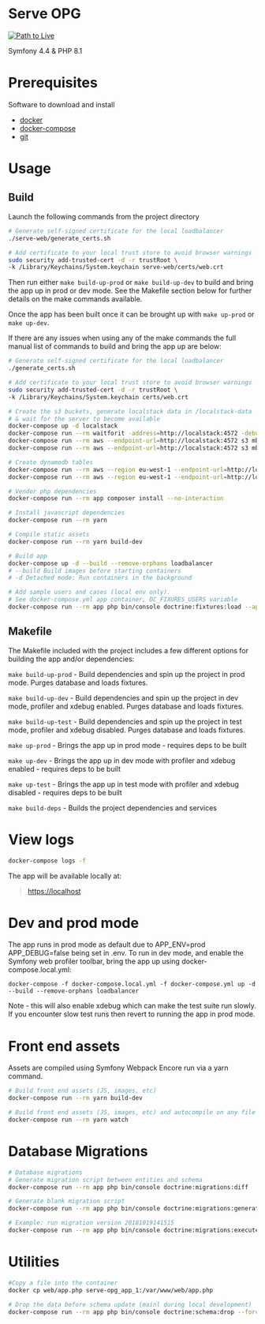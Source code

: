 # Serve OPG

[![Path to Live](https://github.com/ministryofjustice/serve-opg/actions/workflows/live_workflow.yml/badge.svg)](https://github.com/ministryofjustice/serve-opg/actions/workflows/live_workflow.yml)

Symfony 4.4 & PHP 8.1

# Prerequisites
Software to download and install

- [docker](https://docs.docker.com/install/)
- [docker-compose](https://docs.docker.com/compose/install/)
- [git](https://git-scm.com/book/en/v2/Getting-Started-Installing-Git)

# Usage
## Build
Launch the following commands from the project directory
```bash
# Generate self-signed certificate for the local loadbalancer
./serve-web/generate_certs.sh

# Add certificate to your local trust store to avoid browser warnings
sudo security add-trusted-cert -d -r trustRoot \
-k /Library/Keychains/System.keychain serve-web/certs/web.crt
```

Then run either `make build-up-prod` or `make build-up-dev` to build and bring the app up in prod or dev mode. See the Makefile section below for further details on the make commands available.

Once the app has been built once it can be brought up with `make up-prod` or `make up-dev`.

If there are any issues when using any of the make commands the full manual list of commands to build and bring the app up are below:

```bash
# Generate self-signed certificate for the local loadbalancer
./generate_certs.sh

# Add certificate to your local trust store to avoid browser warnings
sudo security add-trusted-cert -d -r trustRoot \
-k /Library/Keychains/System.keychain certs/web.crt

# Create the s3 buckets, generate localstack data in /localstack-data
# & wait for the server to become available
docker-compose up -d localstack
docker-compose run --rm waitforit -address=http://localstack:4572 -debug -timeout=30
docker-compose run --rm aws --endpoint-url=http://localstack:4572 s3 mb s3://sirius-test-bucket
docker-compose run --rm aws --endpoint-url=http://localstack:4572 s3 mb s3://test-bucket

# Create dynamodb tables
docker-compose run --rm aws --region eu-west-1 --endpoint-url=http://localstack:4569 dynamodb create-table --cli-input-json file://attempts_table.json
docker-compose run --rm aws --region eu-west-1 --endpoint-url=http://localstack:4569 dynamodb create-table --cli-input-json file://sessions_table.json

# Vendor php dependencies
docker-compose run --rm app composer install --no-interaction

# Install javascript dependencies
docker-compose run --rm yarn

# Compile static assets
docker-compose run --rm yarn build-dev

# Build app
docker-compose up -d --build --remove-orphans loadbalancer
# --build Build images before starting containers
# -d Detached mode: Run containers in the background

# Add sample users and cases (local env only).
# See docker-compose.yml app container, DC_FIXURES_USERS variable
docker-compose run --rm app php bin/console doctrine:fixtures:load --append
```

## Makefile
The Makefile included with the project includes a few different options for building the app and/or dependencies:

`make build-up-prod` - Build dependencies and spin up the project in prod mode. Purges database and loads fixtures.

`make build-up-dev` - Build dependencies and spin up the project in dev mode, profiler and xdebug enabled. Purges database and loads fixtures.

`make build-up-test` - Build dependencies and spin up the project in test mode, profiler and xdebug disabled. Purges database and loads fixtures.

`make up-prod` - Brings the app up in prod mode - requires deps to be built

`make up-dev` - Brings the app up in dev mode with profiler and xdebug enabled - requires deps to be built

`make up-test` - Brings the app up in test mode with profiler and xdebug disabled - requires deps to be built

`make build-deps` - Builds the project dependencies and services

# View logs
```bash
docker-compose logs -f
```

The app will be available locally at:
> [https://localhost](https://localhost/)


# Dev and prod mode
The app runs in prod mode as default due to APP_ENV=prod APP_DEBUG=false being set in .env. To run in dev mode, and enable the Symfony web profiler toolbar, bring the app up using docker-compose.local.yml:

`docker-compose -f docker-compose.local.yml -f docker-compose.yml up -d --build --remove-orphans loadbalancer`

Note - this will also enable xdebug which can make the test suite run slowly. If you encounter slow test runs then revert to running the app in prod mode.

# Front end assets

Assets are compiled using Symfony Webpack Encore run via a yarn command.

```bash
# Build front end assets (JS, images, etc)
docker-compose run --rm yarn build-dev

# Build front end assets (JS, images, etc) and autocompile on any file changes in assets folder
docker-compose run --rm yarn watch
```

# Database Migrations
```bash
# Database migrations
# Generate migration script between entities and schema
docker-compose run --rm app php bin/console doctrine:migrations:diff

# Generate blank migration script
docker-compose run --rm app php bin/console doctrine:migrations:generate

# Example: run migration version 20181019141515
docker-compose run --rm app php bin/console doctrine:migrations:execute 20181019141515
```

# Utilities

```bash
#Copy a file into the container
docker cp web/app.php serve-opg_app_1:/var/www/web/app.php

# Drop the data before schema update (mainl during local development)
docker-compose run --rm app php bin/console doctrine:schema:drop --force
```
